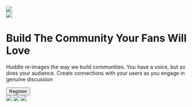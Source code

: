 <!DOCTYPE >
<html>
<head>
  <meta charset="UTF-8">
  <link rel="stylesheet" href="./styles.css">
  <link rel="preconnect" href="https://fonts.googleapis.com">
  <link rel="preconnect" href="https://fonts.gstatic.com" crossorigin>
  <link href="https://fonts.googleapis.com/css2?family=Open+Sans&family=Poppins:wght@400;600&display=swap" rel="stylesheet"> 
  <link href="https://fonts.googleapis.com/css2?family=Open+Sans&family=Poppins&display=swap" rel="stylesheet"> 
</head>

<body>
  <div class="mainIcon">
    <img class ="container-mainIcon" src="./images/logo.svg"></div>
  <div class="container-one">
    <div class="container-three">
      <img class="illustration-mockups" src="./images/illustration-mockups.svg"></div>
    <div class="container-two">
      <h1 class="tagline">Build The Community Your Fans Will Love</h1>
      <p class="descriptions">Huddle re-images the way we build communities. You have a voice, but so does your audience. Create connections with your users as you engage in genuine discussion</p>
      <div class="container-four">
      <button class="register" type="button">Register</button></div></div></div>
  <div class="socialIcon">
    <img class="logo-facebook" src="./images/logo-facebook.svg">
    <img class="logo-twitter" src="./images/logo-twitter.svg">
    <img class="logo-instagram" src="./images/logo-instagram.svg"></div>
</body>
</html>
